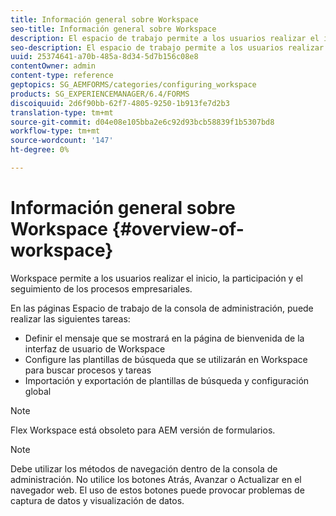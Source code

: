 ```yaml
---
title: Información general sobre Workspace
seo-title: Información general sobre Workspace
description: El espacio de trabajo permite a los usuarios realizar el inicio, la participación y el seguimiento de los procesos empresariales. Aprendamos más sobre el espacio de trabajo.
seo-description: El espacio de trabajo permite a los usuarios realizar el inicio, la participación y el seguimiento de los procesos empresariales. Aprendamos más sobre el espacio de trabajo.
uuid: 25374641-a70b-485a-8d34-5d7b156c08e8
contentOwner: admin
content-type: reference
geptopics: SG_AEMFORMS/categories/configuring_workspace
products: SG_EXPERIENCEMANAGER/6.4/FORMS
discoiquuid: 2d6f90bb-62f7-4805-9250-1b913fe7d2b3
translation-type: tm+mt
source-git-commit: d04e08e105bba2e6c92d93bcb58839f1b5307bd8
workflow-type: tm+mt
source-wordcount: '147'
ht-degree: 0%

---
```



# Información general sobre Workspace {#overview-of-workspace}

Workspace permite a los usuarios realizar el inicio, la participación y el seguimiento de los procesos empresariales.

En las páginas Espacio de trabajo de la consola de administración, puede realizar las siguientes tareas:

* Definir el mensaje que se mostrará en la página de bienvenida de la interfaz de usuario de Workspace
* Configure las plantillas de búsqueda que se utilizarán en Workspace para buscar procesos y tareas
* Importación y exportación de plantillas de búsqueda y configuración global

>[!NOTE]
>
>Flex Workspace está obsoleto para AEM versión de formularios.

>[!NOTE]
>
>Debe utilizar los métodos de navegación dentro de la consola de administración. No utilice los botones Atrás, Avanzar o Actualizar en el navegador web. El uso de estos botones puede provocar problemas de captura de datos y visualización de datos.

